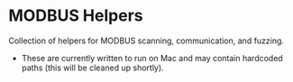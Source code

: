 # MODBUS Helpers
Collection of helpers for MODBUS scanning, communication, and fuzzing.
- These are currently written to run on Mac and may contain hardcoded paths (this will be cleaned up shortly).
